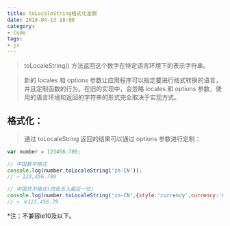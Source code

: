 ```yaml
---
title: toLocaleString格式化金额
date: 2018-04-13 18:00
category:
- Code
tags:
- js
---
```

>toLocaleString() 方法返回这个数字在特定语言环境下的表示字符串。  

>新的 locales 和 options 参数让应用程序可以指定要进行格式转换的语言，并且定制函数的行为。在旧的实现中，会忽略 locales 和 options 参数，使用的语言环境和返回的字符串的形式完全取决于实现方式。

## 格式化：

>通过 toLocaleString 返回的结果可以通过 options 参数进行定制：  

```js
var number = 123456.789;

// 中国数字格式
console.log(number.toLocaleString('zn-CN'));
// → 123,456.789

// 中国货币格式(四舍五入最后一位)
console.log(number.toLocaleString('zn-CN',{style:'currency',currency:'CNY'}));
// → ￥123,456.79
```  

*注：不兼容ie10及以下。